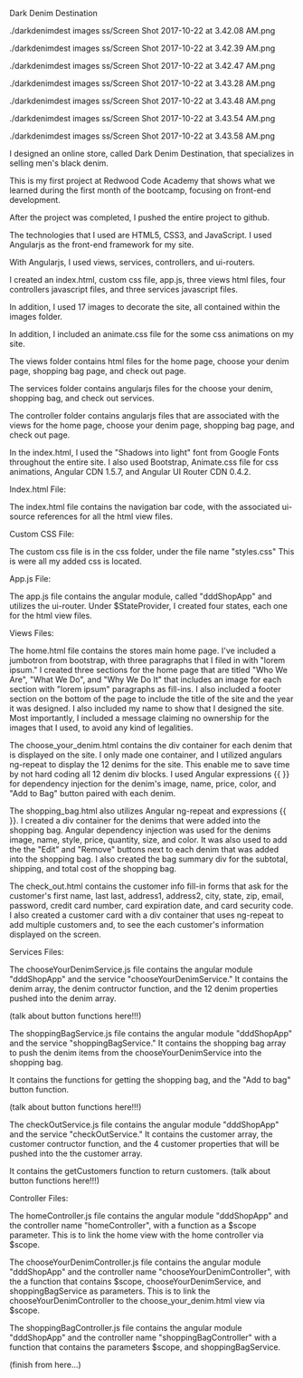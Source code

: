Dark Denim Destination

./darkdenimdest images ss/Screen Shot 2017-10-22 at 3.42.08 AM.png

./darkdenimdest images ss/Screen Shot 2017-10-22 at 3.42.39 AM.png

./darkdenimdest images ss/Screen Shot 2017-10-22 at 3.42.47 AM.png

./darkdenimdest images ss/Screen Shot 2017-10-22 at 3.43.28 AM.png

./darkdenimdest images ss/Screen Shot 2017-10-22 at 3.43.48 AM.png

./darkdenimdest images ss/Screen Shot 2017-10-22 at 3.43.54 AM.png

./darkdenimdest images ss/Screen Shot 2017-10-22 at 3.43.58 AM.png

I designed an online store, called Dark Denim Destination, that specializes in selling men's black denim.

This is my first project at Redwood Code Academy that shows what we learned during the first month of the bootcamp, focusing on front-end development.

After the project was completed, I pushed the entire project to github.

The technologies that I used are HTML5, CSS3, and JavaScript. I used Angularjs as the front-end framework for my site.

With Angularjs, I used views, services, controllers, and ui-routers.

I created an index.html, custom css file, app.js, three views html files, four controllers javascript files, and three services javascript files.

In addition, I used 17 images to decorate the site, all contained within the images folder.

In addition, I included an animate.css file for the some css animations on my site.

The views folder contains html files for the home page, choose your denim page, shopping bag page, and check out page.

The services folder contains angularjs files for the choose your denim, shopping bag, and check out services.

The controller folder contains angularjs files that are associated with the views for the home page, choose your denim page, shopping bag page, and check out page.


In the index.html, I used the "Shadows into light" font from Google Fonts throughout the entire site. I also used Bootstrap, Animate.css file for css animations, Angular CDN 1.5.7, and Angular UI Router CDN 0.4.2.

Index.html File:

The index.html file contains the navigation bar code, with the associated ui-source references for all the html view files.

Custom CSS File:

The custom css file is in the css folder, under the file name "styles.css" This is were all my added css is located.

App.js File:

The app.js file contains the angular module, called "dddShopApp" and utilizes the ui-router. Under $StateProvider, I created four states, each one for the html view files.

Views Files:

The home.html file contains the stores main home page. I've included a jumbotron from bootstrap, with three paragraphs that I filed in with "lorem ipsum." I created three sections for the home page that are titled "Who We Are", "What We Do", and "Why We Do It" that includes an image for each section with "lorem ipsum" paragraphs as fill-ins. I also included a footer section on the bottom of the page to include the title of the site and the year it was designed. I also included my name to show that I designed the site. Most importantly, I included a message claiming no ownership for the images that I used, to avoid any kind of legalities.

The choose_your_denim.html contains the div container for each denim that is displayed on the site. I only made one container, and I utilized angulars ng-repeat to display the 12 denims for the site. This enable me to save time by not hard coding all 12 denim div blocks. I used Angular expressions {{ }} for dependency injection for the denim's image, name, price, color, and "Add to Bag" button paired with each denim.

The shopping_bag.html also utilizes Angular ng-repeat and expressions {{ }}. I created a div container for the denims that were added into the shopping bag. Angular dependency injection was used for the denims image, name, style, price, quantity, size, and color. It was also used to add the the "Edit" and "Remove" buttons next to each denim that was added into the shopping bag. I also created the bag summary div for the subtotal, shipping, and total cost of the shopping bag.

The check_out.html contains the customer info fill-in forms that ask for the customer's first name, last last, address1, address2, city, state, zip, email, password, credit card number, card expiration date, and card security code. I also created a customer card with a div container that uses ng-repeat to add multiple customers and, to see the each customer's information displayed on the screen.

Services Files:

The chooseYourDenimService.js file contains the angular module "dddShopApp" and the service "chooseYourDenimService." It contains the denim array, the denim contructor function, and the 12 denim properties pushed into the denim array.

(talk about button functions here!!!)

The shoppingBagService.js file contains the angular module "dddShopApp" and the service "shoppingBagService." It contains the shopping bag array to push the denim items from the chooseYourDenimService into the shopping bag.

It contains the functions for getting the shopping bag, and  the "Add to bag" button function.

(talk about button functions here!!!)

The checkOutService.js file contains the angular module "dddShopApp" and the service "checkOutService." It contains the customer array, the customer contructor function, and the 4 customer properties that will be pushed into the the customer array.

It contains the getCustomers function to return customers.
(talk about button functions here!!!)

Controller Files:

The homeController.js file contains the angular module "dddShopApp" and the controller name "homeController", with a function as a $scope parameter. This is to link the home view with the home controller via $scope.

The chooseYourDenimController.js file contains the angular module "dddShopApp" and the controller name "chooseYourDenimController", with the a function that contains $scope, chooseYourDenimService, and shoppingBagService as parameters. This is to link the chooseYourDenimController to the choose_your_denim.html view via $scope.

The shoppingBagController.js file contains the angular module "dddShopApp" and the controller name "shoppingBagController" with a function that contains the parameters $scope, and shoppingBagService.

(finish from here...)
